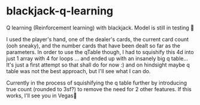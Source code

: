 # blackjack-q-learning
Q learning (Reinforcement learning) with blackjack. Model is still in testing 🚧

I used the player's hand, one of the dealer's cards, the current card count (ooh sneaky), and the number cards that have been dealt so far as the parameters. In order to use the qTable though, I had to squishify this 4d into just 1 array with 4 for loops ... and ended up with an insanely big q table... It's just a first attempt so that shall do for now :) and on hindsight maybe q table was not the best approach, but I'll see what I can do.

Currently in the process of squishifying the q table further by introducing true count (rounded to 3sf?) to remove the need for 2 other features. If this works, I'll see you in Vegas🎰
